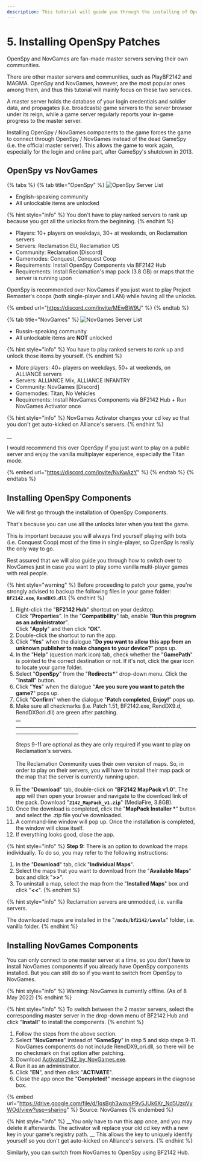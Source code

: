```yaml
---
description: This tutorial will guide you through the installing of OpenSpy patches.
---
```


# 5. Installing OpenSpy Patches

OpenSpy and NovGames are fan-made master servers serving their own communities.

There are other master servers and communities, such as PlayBF2142 and MAGMA. OpenSpy and NovGames, however, are the most popular ones among them, and thus this tutorial will mainly focus on these two services.

A master server holds the database of your login credentials and soldier data, and propagates (i.e. broadcasts) game servers to the server browser under its reign, while a game server regularly reports your in-game progress to the master server.

Installing OpenSpy / NovGames components to the game forces the game to connect through OpenSpy / NovGames instead of the dead GameSpy (i.e. the official master server). This allows the game to work again, especially for the login and online part, after GameSpy's shutdown in 2013.

## OpenSpy vs NovGames

{% tabs %}
{% tab title="OpenSpy" %}
![OpenSpy Server List](../.gitbook/assets/reclamation\_orig.png)



* English-speaking community
* All unlockable items are unlocked

{% hint style="info" %}
​You don't have to play ranked servers to rank up because you got all the unlocks from the beginning.
{% endhint %}



* Players: 10+ players on weekdays, 30+ at weekends, on Reclamation server​s​
* Servers: Reclamation EU, Reclamation US
* Community: Reclamation \[Discord]
* Gamemodes: Conquest, Conquest Coop
* ​Requirements: Install OpenSpy Components via BF2142 Hub
* Requirements: Install Reclamation's map pack (3.8 GB) or maps that the server is running upon



OpenSpy is recommended over NovGames if you just want to play Project Remaster's coops (both single-player and LAN) while having all the unlocks.



{% embed url="https://discord.com/invite/MEwBW9U" %}
{% endtab %}

{% tab title="NovGames" %}
![NovGames Server List](../.gitbook/assets/novgame\_orig.png)



* Russin-speaking community
* All unlockable items are **NOT** unlocked

{% hint style="info" %}
​You have to play ranked servers to rank up and unlock those items by yourself.
{% endhint %}



* More players: 40+ players on weekdays, 50+ at weekends, on ALLIANCE servers
* Servers: ALLIANCE Mix, ALLIANCE INFANTRY
* Community: NovGames \[Discord]
* Gamemodes: Titan, No Vehicles
* Requirements: Install NovGames Components via BF2142 Hub + Run NovGames Activator once

{% hint style="info" %}
NovGames Activator changes your cd key so that you don't get auto-kicked on Alliance's servers.
{% endhint %}

__

I would recommend this over OpenSpy if you just want to play on a public server and enjoy the vanilla multiplayer experience, especially the Titan mode.​



{% embed url="https://discord.com/invite/NvKwAzY" %}
{% endtab %}
{% endtabs %}

## Installing OpenSpy Components

We will first go through the installation of OpenSpy Components.&#x20;

That's because you can use all the unlocks later when you test the game.&#x20;

This is important because you will always find yourself playing with bots (i.e. Conquest Coop) most of the time in single-player, so OpenSpy is really the only way to go.&#x20;

Rest assured that we will also guide you through how to switch over to NovGames just in case you want to play some vanilla multi-player games with real people.

{% hint style="warning" %}
​Before proceeding to patch your game, you're strongly advised to backup the following files in your game folder: **`BF2142.exe`**, **`RendDX9.dll`**
{% endhint %}

1. Right-click the "**BF2142 Hub**" shortcut on your desktop. \
   Click "**Properties**". In the "**Compatibility**" tab, enable "**Run this program as an administrator**".\
   Click "**Apply**" and then click "**OK**".
2. Double-click the shortcut to run the app.
3. Click "**Yes**" when the dialogue "**Do you want to allow this app from an unknown publisher to make changes to your device?**" pops up.
4. In the "**Help**" (question mark icon) tab, check whether the "**GamePath**" is pointed to the correct destination or not. If it's not, click the gear icon to locate your game folder.
5. Select "**OpenSpy**" from the "**Redirects\***" drop-down menu. Click the "**Install**" button.
6. Click "**Yes**" when the dialogue "**Are you sure you want to patch the game?**" pops up.
7. Click "**Confirm**" when the dialogue "**Patch completed, Enjoy!**" pops up.
8. Make sure all checkmarks (i.e. Patch 1.51, BF2142.exe, RendDX9.d, RendDX9ori.dll) are green after patching.\
   __\
   __\_\_\_\_\_\_\_\_\_\_\_\_\_\_\_\_\_\_\_\_\_\_\_\_\_\_\_\_\_\_\_\_\_\_\_\_\_\_\_\_\_\_\_\_\_\_\_\_\_\_\_\_\_\_\_\_\_\_\_\_\_\_\_\_\_\_\_\_\_\_\_\_\_\_\_\_\_\_\_\_\_\_\_\_\_\_\_\_\_\_\_\_\_\_\_\_\_\_\_\
   \
   Steps 9-11 are optional as they are only required if you want to play on Reclamation's servers.\
   \
   The Reclamation Community uses their own version of maps. So, in order to play on their servers, you will have to install their map pack or the map that the server is currently running upon.\
   __
9. In the "**Download**" tab, double-click on "**BF2142 MapPack v1.0**". The app will then open your browser and navigate to the download link of the pack. Download "**`2142_MapPack_v1.zip`**" (MediaFire, 3.8GB).
10. Once the download is completed, click the "**MapPack Installer \***" button and select the .zip file you've downloaded.
11. A command-line window will pop up. Once the installation is completed, the window will close itself.
12. If everything looks good, close the app.

{% hint style="info" %}
**Step 9:** There is an option to download the maps individually. To do so, you may refer to the following instructions:



1. In the "**Download**" tab, click "**Individual Maps**".&#x20;
2. Select the maps that you want to download from the "**Available Maps**" box and click "**>>**".&#x20;
3. To uninstall a map, select the map from the "**Installed Maps**" box and click "**<<**".
{% endhint %}

{% hint style="info" %}
Reclamation servers are unmodded, i.e. vanilla servers.

The downloaded maps are installed in the "**`/mods/bf2142/Levels`**" folder, i.e. vanilla folder.
{% endhint %}

## Installing NovGames Components

​You can only connect to one master server at a time, so you don't have to install NovGames components if you already have OpenSpy components installed. But you can still do so if you want to switch from OpenSpy to NovGames.

{% hint style="info" %}
Warning: NovGames is currently offline. (As of 8 May 2022)
{% endhint %}

{% hint style="info" %}
To switch between the 2 master servers, select the corresponding master server in the drop-down menu of BF2142 Hub and click "**Install**" to install the components.
{% endhint %}

1. Follow the steps from the above section.&#x20;
2. Select "**NovGames**" instead of "**GameSpy**" in step 5 and skip steps 9-11. \
   NovGames components do not include RendDX9\_ori.dll, so there will be no checkmark on that option after patching.
3. Download [Activator2142\_by\_NovGames.exe](https://drive.google.com/file/d/1qsBgh3wqvsP9v5JUk6Xr\_Nd5UzqVyWOd/view?usp=sharing).
4. Run it as an administrator.
5. Click "**EN**", and then click "**ACTIVATE**".
6. Close the app once the "**Completed!**" message appears in the diagnose box.

{% embed url="https://drive.google.com/file/d/1qsBgh3wqvsP9v5JUk6Xr_Nd5UzqVyWOd/view?usp=sharing" %}
Source: NovGames
{% endembed %}

{% hint style="info" %}
_​_You only have to run this app once, and you may delete it afterwards. The activator will replace your old cd key with a new key in your game's registry path. __ This allows the key to uniquely identify yourself so you don't get auto-kicked on Alliance's servers.
{% endhint %}

Similarly, you can switch from NovGames to OpenSpy using BF2142 Hub.

